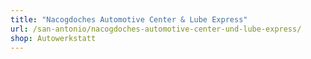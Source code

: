 ```yaml
---
title: "Nacogdoches Automotive Center & Lube Express"
url: /san-antonio/nacogdoches-automotive-center-und-lube-express/
shop: Autowerkstatt
---
```

